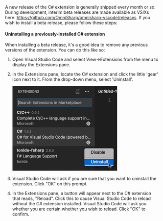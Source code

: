 A new release of the C# extension is generally shipped every month or so. During development, interim beta releases are made available as VSIXs here: https://github.com/OmniSharp/omnisharp-vscode/releases. If you wish to install a beta release, please follow these steps:

#### Uninstalling a previously-installed C# extension

When installing a beta release, it's a good idea to remove any previous versions of the extension. You can do this like so:

1. Open Visual Studio Code and select View->Extensions from the menu to display the Extensions pane.
2. In the Extensions pane, locate the C# extension and click the little 'gear' icon next to it. From the drop-down menu, select 'Uninstall'.

   ![Uninstall C# Extension](images/uninstall-csharp-extension.png)

3. Visual Studio Code will ask if you are sure that you want to uninstall the extension. Click "OK" on this prompt.
4. In the Extensions pane, a button will appear next to the C# extension that reads, "Reload". Click this to cause Visual Studio Code to reload without the C# extension installed. Visual Studio Code will ask you whether you are certain whether you wish to reload. Click "OK" to confirm.